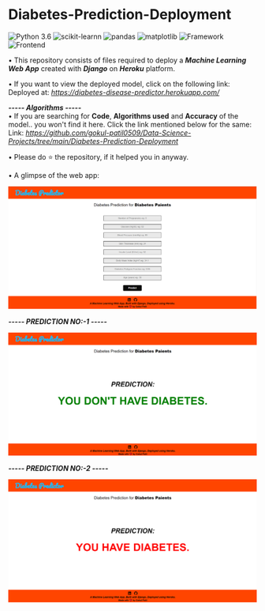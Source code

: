 # Diabetes-Prediction-Deployment

![Python 3.6](https://img.shields.io/badge/Python-3.6-brightgreen.svg) ![scikit-learnn](https://img.shields.io/badge/Library-Scikit_Learn-orange.svg) ![pandas](https://img.shields.io/badge/Library-Pandas-yellow.svg) ![matplotlib](https://img.shields.io/badge/Library-Matplotlib-orange.svg) ![Framework](https://img.shields.io/badge/Framework-Django-pink) ![Frontend](https://img.shields.io/badge/Frontend-HTML/CSS/JS-green)

• This repository consists of files required to deploy a ___Machine Learning Web App___ created with ___Django___ on ___Heroku___ platform.

• If you want to view the deployed model, click on the following link:<br />
Deployed at: _https://diabetes-disease-predictor.herokuapp.com/_

_**----- Algorithms -----**_<br />
• If you are searching for __Code__, __Algorithms used__ and __Accuracy__ of the model.. you won't find it here. Click the link mentioned below for the same:<br />
Link: _https://github.com/gokul-patil0509/Data-Science-Projects/tree/main/Diabetes-Prediction-Deployment_

• Please do ⭐ the repository, if it helped you in anyway.

• A glimpse of the web app:

 ![GIF](readme_resources/diabetes_prediction.png)
 
 _**----- PREDICTION NO:-1 -----**_<br />
 
 
  ![GIF](readme_resources/diabetes_result1.png)
  
  
  _**----- PREDICTION NO:-2 -----**_<br />
 
 
  ![GIF](readme_resources/diabetes_result2.png)
